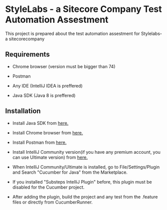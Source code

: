 # StyleLabs - a Sitecore Company Test Automation Assestment

This project is prepared about the test automation assestment for Stylelabs- a sitecorecompany

## Requirements
- Chrome browser (version must be bigger than 74)

- Postman

- Any IDE (IntelliJ IDEA is preffered)

- Java SDK (Java 8 is preffered)

## Installation

- Install Java SDK from [here.](https://www.oracle.com/technetwork/java/javase/downloads/index.html)

- Install Chrome browser from [here.](https://www.google.com/chrome/)

- Install Postman from [here.](https://www.getpostman.com/downloads/)

- Install IntelliJ Community version(if you have any premium account, you can use Ultimate version) from [here.](https://www.jetbrains.com/idea/download/)

- When IntelliJ Community/Ultimate is installed, go to File/Settings/Plugin and Search "Cucumber for Java" from the Marketplace.

- If you installed "Substeps IntelliJ Plugin" before, this plugin must be disabled for the Cucumber project.

- After adding the plugin, build the project and any test from the .feature files or directly from CucumberRunner.
